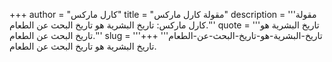 +++
author = "كارل ماركس"
title = "مقولة كارل ماركس"
description = '''مقولة كارل ماركس: تاريخ البشرية هو تاريخ البحث عن الطعام.'''
quote = '''تاريخ البشرية هو تاريخ البحث عن الطعام.'''
slug = '''تاريخ-البشرية-هو-تاريخ-البحث-عن-الطعام'''
+++
تاريخ البشرية هو تاريخ البحث عن الطعام.
